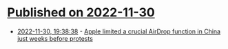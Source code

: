 # [Published on 2022-11-30](index.md)

* [2022-11-30, 19:38:38](https://news.ycombinator.com/item?id=33806401) - [Apple limited a crucial AirDrop function in China just weeks before protests](https://www.cnbc.com/2022/11/30/apple-limited-a-crucial-airdrop-function-in-china-just-weeks-before-protests.html)

